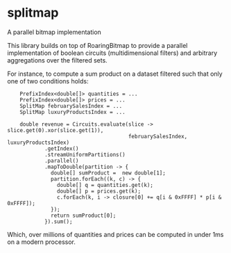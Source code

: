 # splitmap
A parallel bitmap implementation

This library builds on top of RoaringBitmap to provide a parallel implementation of boolean circuits (multidimensional filters) and arbitrary aggregations over the filtered sets.

For instance, to compute a sum product on a dataset filtered such that only one of two conditions holds:
```
    PrefixIndex<double[]> quantities = ...
    PrefixIndex<double[]> prices = ...
    SplitMap februarySalesIndex = ...
    SplitMap luxuryProductsIndex = ...

    double revenue = Circuits.evaluate(slice -> slice.get(0).xor(slice.get(1)), 
                                       februarySalesIndex, luxuryProductsIndex)
            .getIndex()
            .streamUniformPartitions()
            .parallel()
            .mapToDouble(partition -> {
              double[] sumProduct =  new double[1];
              partition.forEach((k, c) -> {
                double[] q = quantities.get(k);
                double[] p = prices.get(k);
                c.forEach(k, i -> closure[0] += q[i & 0xFFFF] * p[i & 0xFFFF]);
              });
              return sumProduct[0];
            }).sum();
```

Which, over millions of quantities and prices can be computed in under 1ms on a modern processor.
